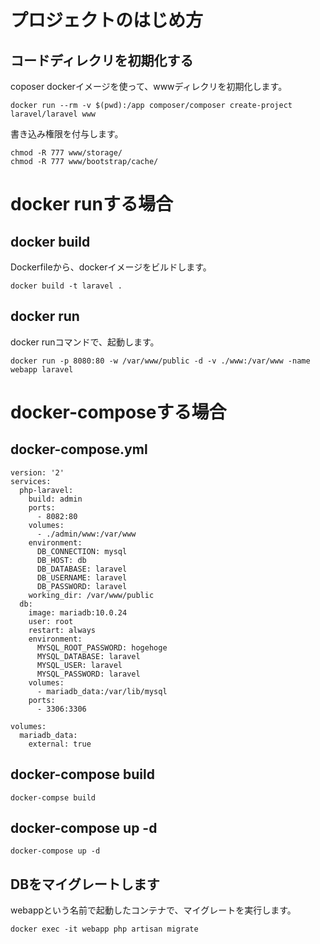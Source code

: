 # プロジェクトのはじめ方

## コードディレクリを初期化する

coposer dockerイメージを使って、wwwディレクリを初期化します。

```
docker run --rm -v $(pwd):/app composer/composer create-project laravel/laravel www
```

書き込み権限を付与します。

```
chmod -R 777 www/storage/
chmod -R 777 www/bootstrap/cache/
````




# docker runする場合

## docker build

Dockerfileから、dockerイメージをビルドします。

```
docker build -t laravel .
```

## docker run

docker runコマンドで、起動します。

```
docker run -p 8080:80 -w /var/www/public -d -v ./www:/var/www -name webapp laravel
```


# docker-composeする場合

## docker-compose.yml

```
version: '2'
services:
  php-laravel:
    build: admin
    ports:
      - 8082:80
    volumes:
      - ./admin/www:/var/www
    environment:
      DB_CONNECTION: mysql
      DB_HOST: db
      DB_DATABASE: laravel
      DB_USERNAME: laravel
      DB_PASSWORD: laravel
    working_dir: /var/www/public
  db:
    image: mariadb:10.0.24
    user: root
    restart: always
    environment:
      MYSQL_ROOT_PASSWORD: hogehoge
      MYSQL_DATABASE: laravel
      MYSQL_USER: laravel
      MYSQL_PASSWORD: laravel
    volumes:
      - mariadb_data:/var/lib/mysql
    ports:
      - 3306:3306

volumes:
  mariadb_data:
    external: true

```


## docker-compose build

```
docker-compse build
```

## docker-compose up -d

```
docker-compose up -d
```



## DBをマイグレートします

webappという名前で起動したコンテナで、マイグレートを実行します。

```
docker exec -it webapp php artisan migrate
```
